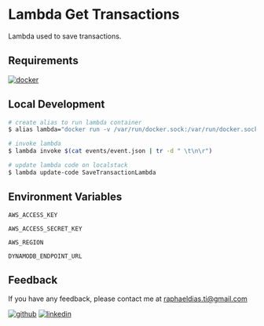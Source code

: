 # Lambda Get Transactions

Lambda used to save transactions.

## Requirements

[![docker](https://img.shields.io/badge/Docker-2CA5E0?style=for-the-badge&logo=docker&logoColor=white)](https://www.docker.com/)


## Local Development

```bash
# create alias to run lambda container
$ alias lambda="docker run -v /var/run/docker.sock:/var/run/docker.sock -v $(pwd)/lambda:/lambda --net=host raphaelbh/lambda"

# invoke lambda 
$ lambda invoke $(cat events/event.json | tr -d " \t\n\r")

# update lambda code on localstack
$ lambda update-code SaveTransactionLambda
```

## Environment Variables
`AWS_ACCESS_KEY`

`AWS_ACCESS_SECRET_KEY`

`AWS_REGION`

`DYNAMODB_ENDPOINT_URL`


## Feedback

If you have any feedback, please contact me at raphaeldias.ti@gmail.com

[![github](https://img.shields.io/badge/GitHub-100000?style=for-the-badge&logo=github&logoColor=white)](https://github.com/raphaelbh)
[![linkedin](https://img.shields.io/badge/LinkedIn-0077B5?style=for-the-badge&logo=linkedin&logoColor=white)](https://www.linkedin.com/in/raphaelbh/)